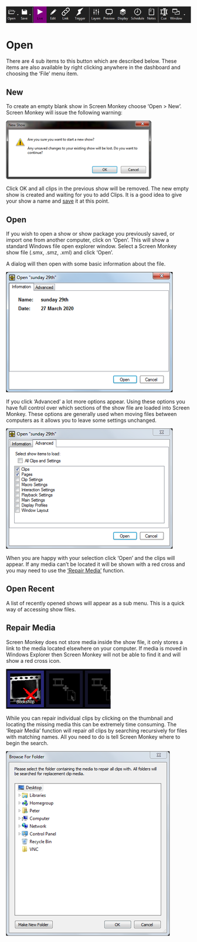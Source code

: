 ![](../../images/toolbar.png)
# Open

There are 4 sub items to this button which are described below. These items are also available by right clicking anywhere in the dashboard and choosing the ‘File’ menu item.

## New
To create an empty blank show in Screen Monkey choose ‘Open > New’. Screen Monkey will issue the following warning:

![](../../images/NewShowWarning.png)

Click OK and all clips in the previous show will be removed. The new empty show is created and waiting for you to add Clips. It is a good idea to give your show a name and [save](save.md) it at this point.

## Open
If you wish to open a show or show package you previously saved, or import one from another computer, click on ‘Open’. This will show a standard Windows file open explorer window. Select a Screen Monkey show file (.smx, .smz, .xml) and click ‘Open’.

A dialog will then open with some basic information about the file.

![](../../images/open-information.PNG)

If you click ‘Advanced’ a lot more options appear. Using these options you have full control over which sections of the show file are loaded into Screen Monkey. These options are generally used when moving files between computers as it allows you to leave some settings unchanged.

![](../../images/open-advanced.PNG)

When you are happy with your selection click ‘Open’ and the clips will appear. If any media can’t be located it will be shown with a red cross and you may need to use the [‘Repair Media’](#repair-media) function.

## Open Recent
A list of recently opened shows will appear as a sub menu. This is a quick way of accessing show files.

## Repair Media
Screen Monkey does not store media inside the show file, it only stores a link to the media located elsewhere on your computer. If media is moved in Windows Explorer then Screen Monkey will not be able to find it and will show a red cross icon.

![](../../images/dashboard-clip-redcross.PNG)

While you can repair individual clips by clicking on the thumbnail and locating the missing media this can be extremely time consuming. The ‘Repair Media’ function will repair *all* clips by searching recursively for files with matching names. All you need to do is tell Screen Monkey where to begin the search.

![](../../images/browse-repair-media.PNG)

